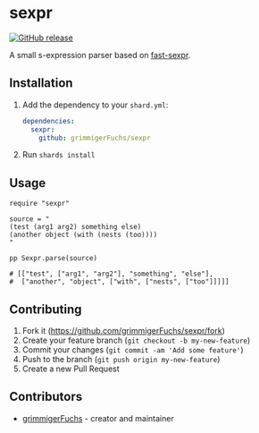 # sexpr

[![GitHub release](https://img.shields.io/github/release/grimmigerFuchs/sexpr.svg)](https://github.com/grimmigerFuchs/sexpr/releases)

A small s-expression parser based on [fast-sexpr](https://www.npmjs.com/package/fast-sexpr).

## Installation

1. Add the dependency to your `shard.yml`:

   ```yaml
   dependencies:
     sexpr:
       github: grimmigerFuchs/sexpr
   ```

2. Run `shards install`

## Usage

```crystal
require "sexpr"

source = "
(test (arg1 arg2) something else)
(another object (with (nests (too))))
"

pp Sexpr.parse(source)

# [["test", ["arg1", "arg2"], "something", "else"],
#  ["another", "object", ["with", ["nests", ["too"]]]]]
```

## Contributing

1. Fork it (<https://github.com/grimmigerFuchs/sexpr/fork>)
2. Create your feature branch (`git checkout -b my-new-feature`)
3. Commit your changes (`git commit -am 'Add some feature'`)
4. Push to the branch (`git push origin my-new-feature`)
5. Create a new Pull Request

## Contributors

- [grimmigerFuchs](https://github.com/grimmigerFuchs) - creator and maintainer
